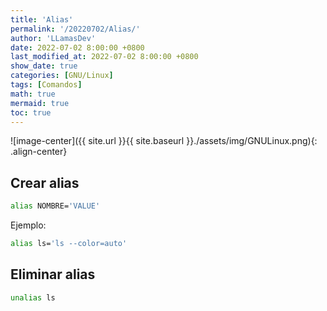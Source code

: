 ```yaml
---
title: 'Alias'
permalink: '/20220702/Alias/'
author: 'LLamasDev'
date: 2022-07-02 8:00:00 +0800
last_modified_at: 2022-07-02 8:00:00 +0800
show_date: true
categories: [GNU/Linux]
tags: [Comandos]
math: true
mermaid: true
toc: true
---
```


![image-center]({{ site.url }}{{ site.baseurl }}./assets/img/GNULinux.png){: .align-center}

## Crear alias

```bash
alias NOMBRE='VALUE'
```

Ejemplo:
```bash
alias ls='ls --color=auto'
```

## Eliminar alias

```bash
unalias ls
```